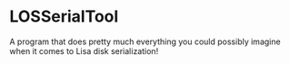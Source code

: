# LOSSerialTool
A program that does pretty much everything you could possibly imagine when it comes to Lisa disk serialization!

